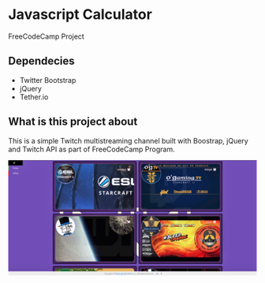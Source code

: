 # Javascript Calculator
FreeCodeCamp Project

## Dependecies
* Twitter Bootstrap
* jQuery
* Tether.io

## What is this project about
This is a simple Twitch multistreaming channel built with Boostrap, jQuery and Twitch API
as part of FreeCodeCamp Program.

![snippet](img/preview.png)
